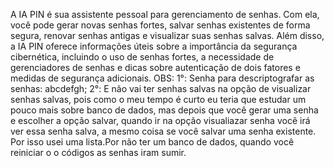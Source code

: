 A IA PIN é sua assistente pessoal para gerenciamento de senhas. Com ela, você pode gerar novas senhas fortes, salvar senhas existentes de forma segura, renovar senhas antigas e visualizar suas senhas salvas. Além disso, a IA PIN oferece informações úteis sobre a importância da segurança cibernética, incluindo o uso de senhas fortes, a necessidade de gerenciadores de senhas e dicas sobre autenticação de dois fatores e medidas de segurança adicionais.
OBS: 
1°: Senha para descriptografar as senhas: abcdefgh;
2°: E não vai ter senhas salvas na opção de visualizar senhas salvas, pois como o meu tempo é curto eu teria que estudar um pouco mais sobre banco de dados, mas depois que você gerar uma senha e escolher a opção salvar, quando ir na opção visualiazar senha você irá ver essa senha salva, a mesmo coisa se você salvar uma senha existente. Por isso usei uma lista.Por não ter um banco de dados, quando você reiniciar o o códigos as senhas iram sumir.
